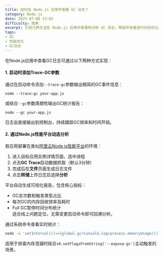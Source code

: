 ```yaml
---
title: 如何在 Node.js 应用中查看 GC 日志？
category: Node.js
date: 2025-07-08 13:02
difficulty: 简单
excerpt: 介绍几种方法在 Node.js 应用中查看和分析 GC 日志，帮助开发者进行内存优化。
tags:
- GC
- 性能优化
- GC日志
---
```

在Node.js应用中查看GC日志可通过以下两种方式实现：

#### 1. 启动时添加Trace-GC参数
通过在启动命令添加`--trace-gc`参数输出精简的GC事件信息：
```shell
node --trace-gc your-app.js
```
或结合`--gc`参数周期性输出GC统计报告：
```shell
node --gc your-app.js
```
日志会直接输出到控制台，持续跟踪GC频率和时间开销。

#### 2. 通过Node.js性能平台动态分析
若应用部署在类似[阿里云Node.js性能平台](https://www.aliyun.com/product/nodejs)的环境：
1. 进入目标应用实例详情页面，选中进程
2. 点击**GC Trace**启动数据抓取（默认3分钟）
3. 完成后在**文件**页面生成日志文件
4. 点击**转储**上传日志后选择**分析**
   
平台自动生成可视化报告，包含核心指标：
- GC总次数和触发类型占比
- 每次GC的内存回收效率及耗时
- Full GC暂停时间分布统计  
适合线上问题定位，无需变更启动命令即可回溯分析。

通过系统命令查看实时统计：
```bash
node -e 'setInterval(()=>{global.gc?console.log(process.memoryUsage()):null},1000)' 
```
适用于排查内存泄漏时结合`v8.setFlagsFromString('--expose-gc')`主动触发的场景。
